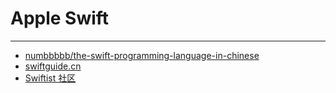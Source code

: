 
# Apple Swift

----

* [numbbbbb/the-swift-programming-language-in-chinese](https://github.com/numbbbbb/the-swift-programming-language-in-chinese)
* [swiftguide.cn](http://www.swiftguide.cn/)
* [Swiftist 社区](http://swiftist.org/)
